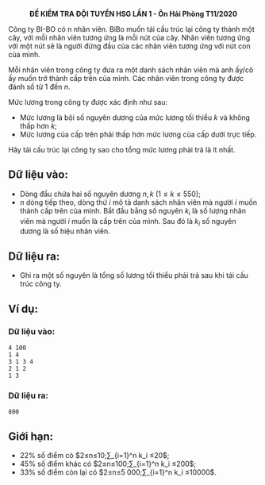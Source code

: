 **<center>ĐỀ KIỂM TRA ĐỘI TUYỂN HSG LẦN 1 - Ôn Hải Phòng T11/2020</center>**

Công ty BI-BO có n nhân viên. BiBo muốn tái cấu trúc lại công ty thành một cây, với mỗi nhân viên tương ứng là mỗi nút của cây. Nhân viên tương ứng với một nút sẽ là người đứng đầu của các nhân viên tương ứng với nút con của mình.

Mỗi nhân viên trong công ty đưa ra một danh sách nhân viên mà anh ấy/cô ấy muốn trở thành cấp trên của mình. Các nhân viên trong công ty được đánh số từ $1$ đến $n$.

Mức lương trong công ty được xác định như sau:
- Mức lương là bội số nguyên dương của mức lương tối thiểu $k$ và không thấp hơn $k$;
- Mức lương của cấp trên phải thấp hơn mức lương của cấp dưới trực tiếp.

Hãy tái cấu trúc lại công ty sao cho tổng mức lương phải trả là ít nhất.

## Dữ liệu vào:
- Dòng đầu chứa hai số nguyên dương $n,k\ (1≤k≤550)$;
- $n$ dòng tiếp theo, dòng thứ $i$ mô tả danh sách nhân viên mà người $i$ muốn thành cấp trên của mình. Bắt đầu bằng số nguyên $k_i$ là số lượng nhân viên mà người $i$ muốn là cấp trên của mình. Sau đó là $k_i$ số nguyên dương là số hiệu nhân viên.

## Dữ liệu ra:
- Ghi ra một số nguyên là tổng số lương tối thiểu phải trả sau khi tái cấu trúc công ty.

## Ví dụ:
### Dữ liệu vào:
```
4 100
1 4
3 1 3 4
2 1 2
1 3
```

### Dữ liệu ra:
```
800
```

## Giới hạn:
- $22\%$ số điểm có $2≤n≤10;∑_{i=1}^n k_i ≤20$;
- $45\%$ số điểm khác có $2≤n≤100;∑_{i=1}^n k_i ≤200$;
- $33\%$ số điểm còn lại có $2≤n≤5 000;∑_{i=1}^n k_i ≤10000$.